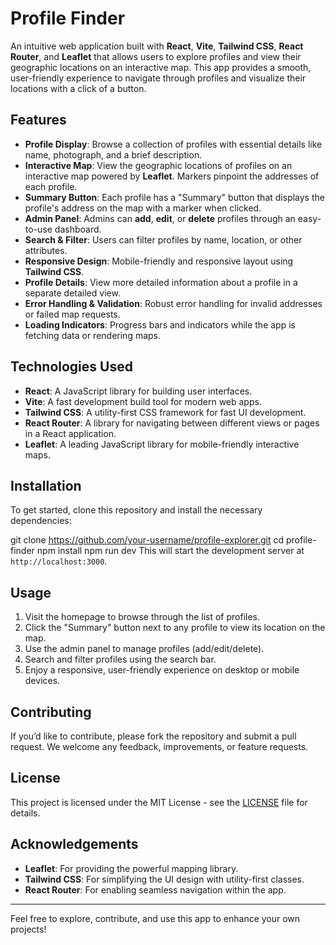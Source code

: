 # Profile Finder

An intuitive web application built with **React**, **Vite**, **Tailwind CSS**, **React Router**, and **Leaflet** that allows users to explore profiles and view their geographic locations on an interactive map. This app provides a smooth, user-friendly experience to navigate through profiles and visualize their locations with a click of a button.

## Features

- **Profile Display**: Browse a collection of profiles with essential details like name, photograph, and a brief description.
- **Interactive Map**: View the geographic locations of profiles on an interactive map powered by **Leaflet**. Markers pinpoint the addresses of each profile.
- **Summary Button**: Each profile has a "Summary" button that displays the profile's address on the map with a marker when clicked.
- **Admin Panel**: Admins can **add**, **edit**, or **delete** profiles through an easy-to-use dashboard.
- **Search & Filter**: Users can filter profiles by name, location, or other attributes.
- **Responsive Design**: Mobile-friendly and responsive layout using **Tailwind CSS**.
- **Profile Details**: View more detailed information about a profile in a separate detailed view.
- **Error Handling & Validation**: Robust error handling for invalid addresses or failed map requests.
- **Loading Indicators**: Progress bars and indicators while the app is fetching data or rendering maps.

## Technologies Used

- **React**: A JavaScript library for building user interfaces.
- **Vite**: A fast development build tool for modern web apps.
- **Tailwind CSS**: A utility-first CSS framework for fast UI development.
- **React Router**: A library for navigating between different views or pages in a React application.
- **Leaflet**: A leading JavaScript library for mobile-friendly interactive maps.


## Installation

To get started, clone this repository and install the necessary dependencies:


git clone https://github.com/your-username/profile-explorer.git
cd profile-finder
npm install
npm run dev
This will start the development server at `http://localhost:3000`.

## Usage

1. Visit the homepage to browse through the list of profiles.
2. Click the "Summary" button next to any profile to view its location on the map.
3. Use the admin panel to manage profiles (add/edit/delete).
4. Search and filter profiles using the search bar.
5. Enjoy a responsive, user-friendly experience on desktop or mobile devices.

## Contributing

If you’d like to contribute, please fork the repository and submit a pull request. We welcome any feedback, improvements, or feature requests.

## License

This project is licensed under the MIT License - see the [LICENSE](LICENSE) file for details.

## Acknowledgements

- **Leaflet**: For providing the powerful mapping library.
- **Tailwind CSS**: For simplifying the UI design with utility-first classes.
- **React Router**: For enabling seamless navigation within the app.

---

Feel free to explore, contribute, and use this app to enhance your own projects!
